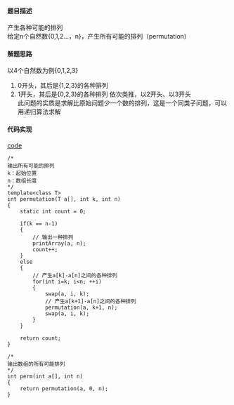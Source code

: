 #### 题目描述
产生各种可能的排列  
给定n个自然数{0,1,2...，n}，产生所有可能的排列（permutation）  

#### 解题思路
以4个自然数为例{0,1,2,3}
1. 0开头，其后是{1,2,3}的各种排列
2. 1开头，其后是{0,2,3}的各种排列
依次类推，以2开头、以3开头  
此问题的实质是求解比原始问题少一个数的排列，这是一个同类子问题，可以用递归算法求解

#### 代码实现

[code](/BacktrackingRecursive/gen_all_permutation.cpp)

```
/*
输出所有可能的排列
k：起始位置
n：数组长度
*/
template<class T>
int permutation(T a[], int k, int n)
{
	static int count = 0;

	if(k == n-1)
	{
		// 输出一种排列
		printArray(a, n);
		count++;
	}
	else
	{
		// 产生a[k]-a[n]之间的各种排列
		for(int i=k; i<n; ++i)
		{
			swap(a, i, k);
			// 产生a[k+1]-a[n]之间的各种排列
			permutation(a, k+1, n);
			swap(a, i, k);
		}
	}

	return count;
}

/*
输出数组的所有可能排列
*/
int perm(int a[], int n)
{
	return permutation(a, 0, n);
}
```